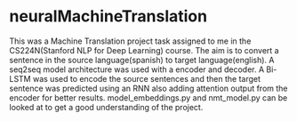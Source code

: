 # neuralMachineTranslation
This was a Machine Translation project task assigned to me in the CS224N(Stanford NLP for Deep Learning) course.
The aim is to convert a sentence in the source language(spanish) to target language(english). A seq2seq model architecture was used with a encoder and decoder. A Bi-LSTM was used to encode the source sentences and then the target sentence was predicted using an RNN also adding attention output from the encoder for better results.
model_embeddings.py and nmt_model.py can be looked at to get a good understanding of the project.
